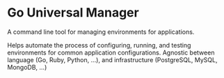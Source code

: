 # Go Universal Manager

A command line tool for managing environments for applications.

Helps automate the process of configuring, running, and testing environments for common application configurations.
Agnostic between language (Go, Ruby, Python, ...), and infrastructure (PostgreSQL, MySQL, MongoDB, ...)
